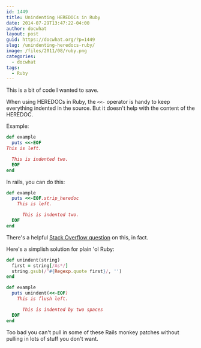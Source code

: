 ```yaml
---
id: 1449
title: Unindenting HEREDOCs in Ruby
date: 2014-07-29T13:47:22-04:00
author: docwhat
layout: post
guid: https://docwhat.org/?p=1449
slug: /unindenting-heredocs-ruby/
image: /files/2011/08/ruby.png
categories:
  - docwhat
tags:
  - Ruby
---
```

This is a bit of code I wanted to save.

When using HEREDOCs in Ruby, the `<<-` operator is handy to keep
everything indented in the source. But it doesn't help with the content
of the HEREDOC.

Example:

``` ruby
def example
  puts <<-EOF
This is left.

  This is indented two.
  EOF
end
```

In rails, you can do this:

``` ruby
def example
  puts <<-EOF.strip_heredoc
    This is left.

      This is indented two.
  EOF
end
```

There's a helpful [Stack Overflow question](http://stackoverflow.com/questions/3772864/how-do-i-remove-leading-whitespace-chars-from-ruby-heredoc) on this, in fact.

Here's a simplish solution for plain 'ol Ruby:

``` ruby
def unindent(string)
  first = string[/As*/]
  string.gsub(/^#{Regexp.quote first}/, '')
end

def example
  puts unindent(<<-EOF)
    This is flush left.

      This is indented by two spaces
  EOF
end
```

Too bad you can't pull in some of these Rails monkey patches without pulling in lots of stuff you don't want.
